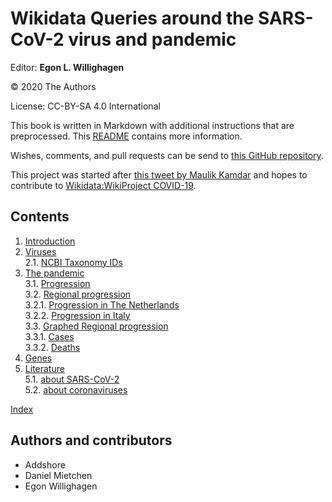 # Wikidata Queries around the SARS-CoV-2 virus and pandemic


Editor: **Egon L. Willighagen**

© 2020 The Authors

License: CC-BY-SA 4.0 International

This book is written in Markdown with additional instructions that are preprocessed.
This [README](https://github.com/egonw/SARS-CoV-2-Queries/blob/master/README.md)
contains more information.

Wishes, comments, and pull requests can be send to
[this GitHub repository](https://github.com/egonw/SARS-CoV-2-Queries/).

This project was started after [this tweet by Maulik Kamdar](https://twitter.com/maulikkamdar/status/1239599404098740225)
and hopes to contribute to [Wikidata:WikiProject COVID-19](https://www.wikidata.org/wiki/Wikidata:WikiProject_COVID-19).

## Contents

1. [Introduction](intro.md) <br />
2. [Viruses](viruses.md) <br />
2.1. [NCBI Taxonomy IDs](viruses.md#ncbi-taxonomy-ids) <br />
3. [The pandemic](pandemic.md) <br />
3.1. [Progression](pandemic.md#progression) <br />
3.2. [Regional progression](pandemic.md#regional-progression) <br />
3.2.1. [Progression in The Netherlands](pandemic.md#progression-in-the-netherlands) <br />
3.2.2. [Progression in Italy](pandemic.md#progression-in-italy) <br />
3.3. [Graphed Regional progression](pandemic.md#graphed-regional-progression) <br />
3.3.1. [Cases](pandemic.md#cases) <br />
3.3.2. [Deaths](pandemic.md#deaths) <br />
4. [Genes](genes.md) <br />
5. [Literature](literature.md) <br />
5.1. [about SARS-CoV-2](literature.md#about-sars-cov-2) <br />
5.2. [about coronaviruses](literature.md#about-coronaviruses) <br />

[Index](indexList.md) <br />

## Authors and contributors

* Addshore
* Daniel Mietchen
* Egon Willighagen
